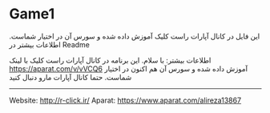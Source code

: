 # Game1
این فایل در کانال آپارات راست کلیک آموزش داده شده و سورس آن در اختیار شماست. اطلاعات بیشتر در Readme


اطلاعات بیشتر:
با سلام. این برنامه در کانال آپارات راست کلیک با لینک
https://aparat.com/v/vVCQ6
آموزش داده شده و سورس آن هم اکنون در اختیار شماست. حتما کانال آپارات مارو دنبال کنید
_________________________

Website: http://r-click.ir/
Aparat: https://www.aparat.com/alireza13867
